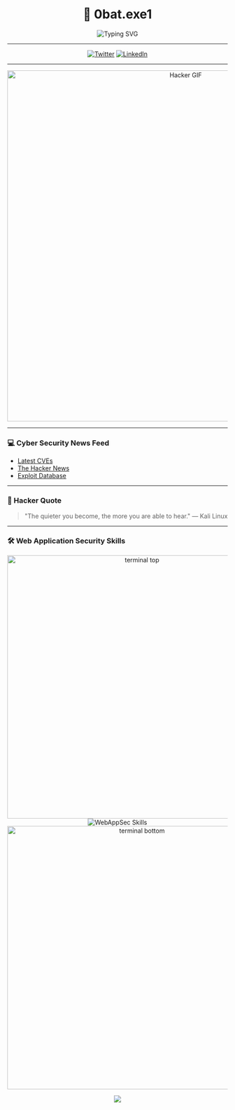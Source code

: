 <h1 align="center">👾 0bat.exe1</h1>
<p align="center">
  <img src="https://readme-typing-svg.herokuapp.com?font=Fira+Code&duration=2500&pause=500&color=00FF00&center=true&vCenter=true&width=435&lines=Cyber+Security+Researcher;Bug+Hunter;Exploit+Developer;Always+Learning+%26+Breaking" alt="Typing SVG" />
</p>

---

<p align="center">
<a href="https://twitter.com/0batexe1"><img src="https://img.shields.io/badge/Twitter-1DA1F2?style=flat-square&logo=twitter" alt="Twitter"></a>
<a href="https://linkedin.com/in/feritbarankaya"><img src="https://img.shields.io/badge/LinkedIn-0077B5?style=flat-square&logo=linkedin" alt="LinkedIn"></a>
</p>

---

<p align="center">
  <img src="https://media1.giphy.com/media/v1.Y2lkPTc5MGI3NjExZ3poNDRiZjEyOXQ2NGJwMGl4OTc1cnBzajhwMHZrNG80ZzBkOGFjaCZlcD12MV9pbnRlcm5hbF9naWZfYnlfaWQmY3Q9Zw/xTcnSWYZvafyhEACBO/giphy.gif" width="800" alt="Hacker GIF">
</p>

---

### 💻 Cyber Security News Feed
- [Latest CVEs](https://cve.mitre.org/)
- [The Hacker News](https://thehackernews.com/)
- [Exploit Database](https://www.exploit-db.com/)

---

### 🧠 Hacker Quote
> "The quieter you become, the more you are able to hear." — Kali Linux

---

### 🛠️ Web Application Security Skills

<p align="center">
  
  <!-- Terminal frame -->
  <img src="https://raw.githubusercontent.com/0bat-exe1/0bat-exe1/main/assets/terminal-top.svg" width="600" alt="terminal top"/>
  
  <!-- Typing effect inside terminal -->
  <img src="https://readme-typing-svg.herokuapp.com?font=Fira+Code&weight=600&size=20&pause=1200&color=00FF00&center=true&vCenter=true&multiline=true&width=600&height=120&lines=%24+SQLi+%7C+Union-based+Injection;>+XSS+%7C+DOM+%26+Stored+Payloads;>+CSRF+Exploitation+%7C+Bypass+Techniques;>+IDOR+%7C+Access+Control+Testing;>+SSRF+%7C+Request+Smuggling;>+RCE+%7C+File+Upload+Vulnerabilities" alt="WebAppSec Skills"/>
  
  <img src="https://raw.githubusercontent.com/0bat-exe1/0bat-exe1/main/assets/terminal-bottom.svg" width="600" alt="terminal bottom"/>
</p>

<p align="center">
  <img src="https://skillicons.dev/icons?i=python,linux,bash,js,html,git,docker" />
</p>
